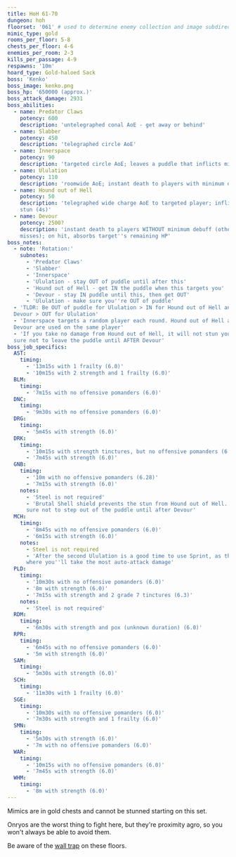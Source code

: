 ```yaml
---
title: HoH 61-70
dungeon: hoh
floorset: '061' # used to determine enemy collection and image subdirectory
mimic_type: gold
rooms_per_floor: 5-8
chests_per_floor: 4-6
enemies_per_room: 2-3
kills_per_passage: 4-9
respawns: '10m'
hoard_type: Gold-haloed Sack
boss: 'Kenko'
boss_image: kenko.png
boss_hp: '650000 (approx.)'
boss_attack_damage: 2931
boss_abilities:
  - name: Predator Claws
    potency: 600
    description: 'untelegraphed conal AoE - get away or behind'
  - name: Slabber
    potency: 450
    description: 'telegraphed circle AoE'
  - name: Innerspace
    potency: 90
    description: 'targeted circle AoE; leaves a puddle that inflicts minimum'
  - name: Ululation
    potency: 110
    description: 'roomwide AoE; instant death to players with minimum debuff'
  - name: Hound out of Hell
    potency: 50
    description: 'telegraphed wide charge AoE to targeted player; inflicts
    stun (4s)'
  - name: Devour
    potency: 2500?
    description: 'instant death to players WITHOUT minimum debuff (otherwise
    misses); on hit, absorbs target''s remaining HP'
boss_notes:
  - note: 'Rotation:'
    subnotes:
      - 'Predator Claws'
      - 'Slabber'
      - 'Innerspace'
      - 'Ululation - stay OUT of puddle until after this'
      - 'Hound out of Hell - get IN the puddle when this targets you'
      - 'Devour - stay IN puddle until this, then get OUT'
      - 'Ululation - make sure you''re OUT of puddle'
  - 'TLDR: Be OUT of puddle for Ululation > IN for Hound out of Hell and
  Devour > OUT for Ululation'
  - 'Innerspace targets a random player each round. Hound out of Hell and
  Devour are used on the same player'
  - 'If you take no damage from Hound out of Hell, it will not stun you. Make
  sure not to leave the puddle until AFTER Devour'
boss_job_specifics:
  AST:
    timing:
      - '13m15s with 1 frailty (6.0)'
      - '10m15s with 2 strength and 1 frailty (6.0)'
  BLM:
    timing:
      - '7m15s with no offensive pomanders (6.0)'
  DNC:
    timing:
      - '9m30s with no offensive pomanders (6.0)'
  DRG:
    timing:
      - '5m45s with strength (6.0)'
  DRK:
    timing:
      - '10m15s with strength tinctures, but no offensive pomanders (6.28)'
      - '7m45s with strength (6.0)'
  GNB:
    timing:
      - '10m with no offensive pomanders (6.28)'
      - '7m15s with strength (6.0)'
    notes:
      - 'Steel is not required'
      - 'Brutal Shell shield prevents the stun from Hound out of Hell. Make
      sure not to step out of the puddle until after Devour'
  MCH:
    timing:
      - '8m45s with no offensive pomanders (6.0)'
      - '6m15s with strength (6.0)'
    notes:
      - Steel is not required
      - 'After the second Ululation is a good time to use Sprint, as this is
      where you''ll take the most auto-attack damage'
  PLD:
    timing:
      - '10m30s with no offensive pomanders (6.0)'
      - '8m with strength (6.0)'
      - '7m15s with strength and 2 grade 7 tinctures (6.3)'
    notes:
      - 'Steel is not required'
  RDM:
    timing:
      - '6m30s with strength and pox (unknown duration) (6.0)'
  RPR:
    timing:
      - '6m45s with no offensive pomanders (6.0)'
      - '5m with strength (6.0)'
  SAM:
    timing:
      - '5m30s with strength (6.0)'
  SCH:
    timing:
      - '11m30s with 1 frailty (6.0)'
  SGE:
    timing:
      - '10m30s with no offensive pomanders (6.0)'
      - '7m30s with strength and 1 frailty (6.0)'
  SMN:
    timing:
      - '5m30s with strength (6.0)'
      - '7m with no offensive pomanders (6.0)'
  WAR:
    timing:
      - '10m15s with no offensive pomanders (6.0)'
      - '7m45s with strength (6.0)'
  WHM:
    timing:
      - '8m with strength (6.0)'
---
```


Mimics are in gold chests and cannot be stunned starting on this set.

Onryos are the worst thing to fight here, but they're proximity agro, so you
won't always be able to avoid them.

Be aware of the [wall trap](/wall_traps.html#hoh-41-79) on these floors.
